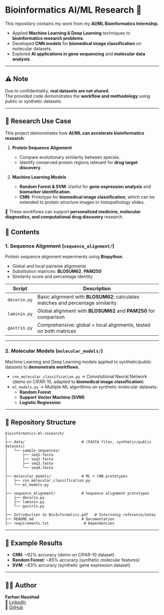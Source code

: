 # Bioinformatics AI/ML Research 🚀

This repository contains my work from my **AI/ML Bioinformatics Internship**. 

- Applied **Machine Learning & Deep Learning** techniques to **bioinformatics research problems**.  
- Developed **CNN models** for **biomedical image classification** on molecular datasets.  
- Explored **AI applications in gene sequencing** and **molecular data analysis**. 

---

## ⚠️ Note
Due to confidentiality, **real datasets are not shared**.  
The provided code demonstrates the **workflow and methodology** using public or synthetic datasets.

---
## 🧪 Research Use Case

This project demonstrates how **AI/ML can accelerate bioinformatics research**:

1. **Protein Sequence Alignment**  
   - Compare evolutionary similarity between species.  
   - Identify conserved protein regions relevant for **drug target discovery**.  

2. **Machine Learning Models**  
   - **Random Forest & SVM**: Useful for **gene expression analysis** and **biomarker identification**.  
   - **CNN**: Prototype for **biomedical image classification**, which can be extended to protein structure images or histopathology slides.  

📌 These workflows can support **personalized medicine, molecular diagnostics, and computational drug discovery** research.  


## 🔬 Contents

### 1. Sequence Alignment (`sequence_alignment/`)
Protein sequence alignment experiments using **Biopython**.  
- Global and local pairwise alignments  
- Substitution matrices: **BLOSUM62**, **PAM250**  
- Similarity score and percentage identity  

| Script         | Description                                                                 |
|----------------|-----------------------------------------------------------------------------|
| `decorin.py`   | Basic alignment with **BLOSUM62**; calculates matches and percentage similarity |
| `laminin.py`   | Global alignment with **BLOSUM62** and **PAM250** for comparison            |
| `gastrin.py`   | Comprehensive: global + local alignments, tested on both matrices           |

---

### 2. Molecular Models (`molecular_models/`)
Machine Learning and Deep Learning models applied to synthetic/public datasets to **demonstrate workflows**.  

- `cnn_molecular_classification.py` → Convolutional Neural Network (demo on CIFAR-10, adapted to **biomedical image classification**)  
- `ml_models.py` → Multiple ML algorithms on synthetic molecular datasets:
  - **Random Forest**
  - **Support Vector Machine (SVM)**
  - **Logistic Regression**

---

## 📂 Repository Structure

```
bioinformatics-ml-research/
│
├── data/                          # (FASTA files, synthetic/public datasets)
│   └── sample_sequences/
│       ├── seq1.fasta
│       ├── seq2.fasta
│       ├── seq3.fasta
│       └── seq4.fasta
│
├── molecular_models/              # ML + CNN prototypes
│   ├── cnn_molecular_classification.py
│   └── ml_models.py
│
├── sequence_alignment/            # Sequence alignment prototypes
│   ├── decorin.py
│   ├── laminin.py
│   └── gastrin.py
│
├── Introduction to BioInformatics.pdf   # Internship reference/notes
├── README.md                      # Documentation
├── requirements.txt                # Dependencies
```

---

## 🚀 Example Results
- **CNN**: ~92% accuracy (demo on CIFAR-10 dataset)  
- **Random Forest**: ~85% accuracy (synthetic molecular features)  
- **SVM**: ~83% accuracy (synthetic gene expression dataset)  

---

## 👨‍💻 Author
**Farhan Naushad**  
🔗 [LinkedIn](https://www.linkedin.com/in/farhannaushad01)  
🔗 [GitHub](https://github.com/farhannaushad08)
